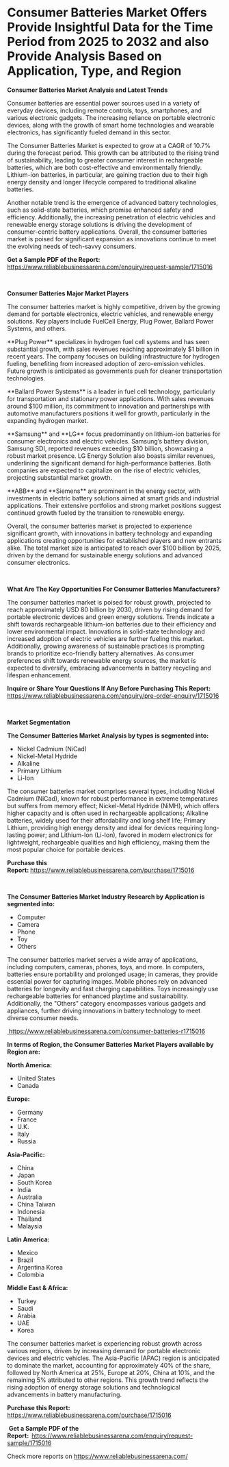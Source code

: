 <p><h1>Consumer Batteries Market Offers Provide Insightful Data for the Time Period from 2025 to 2032 and also Provide Analysis Based on Application, Type, and Region</h1></p><p><strong>Consumer Batteries Market Analysis and Latest Trends</strong></p>
<p><p>Consumer batteries are essential power sources used in a variety of everyday devices, including remote controls, toys, smartphones, and various electronic gadgets. The increasing reliance on portable electronic devices, along with the growth of smart home technologies and wearable electronics, has significantly fueled demand in this sector.</p><p>The Consumer Batteries Market is expected to grow at a CAGR of 10.7% during the forecast period. This growth can be attributed to the rising trend of sustainability, leading to greater consumer interest in rechargeable batteries, which are both cost-effective and environmentally friendly. Lithium-ion batteries, in particular, are gaining traction due to their high energy density and longer lifecycle compared to traditional alkaline batteries.</p><p>Another notable trend is the emergence of advanced battery technologies, such as solid-state batteries, which promise enhanced safety and efficiency. Additionally, the increasing penetration of electric vehicles and renewable energy storage solutions is driving the development of consumer-centric battery applications. Overall, the consumer batteries market is poised for significant expansion as innovations continue to meet the evolving needs of tech-savvy consumers.</p></p>
<p><strong>Get a Sample PDF of the Report:&nbsp;</strong> <a href="https://www.reliablebusinessarena.com/enquiry/request-sample/1715016?utm_campaign=3515&utm_medium=2&utm_source=Github&utm_content=ia&utm_term=07042025&utm_id=consumer-batteries">https://www.reliablebusinessarena.com/enquiry/request-sample/1715016</a></p>
<p>&nbsp;</p>
<p><strong>Consumer Batteries Major Market Players</strong></p>
<p><p>The consumer batteries market is highly competitive, driven by the growing demand for portable electronics, electric vehicles, and renewable energy solutions. Key players include FuelCell Energy, Plug Power, Ballard Power Systems, and others.</p><p>**Plug Power** specializes in hydrogen fuel cell systems and has seen substantial growth, with sales revenues reaching approximately $1 billion in recent years. The company focuses on building infrastructure for hydrogen fueling, benefiting from increased adoption of zero-emission vehicles. Future growth is anticipated as governments push for cleaner transportation technologies.</p><p>**Ballard Power Systems** is a leader in fuel cell technology, particularly for transportation and stationary power applications. With sales revenues around $100 million, its commitment to innovation and partnerships with automotive manufacturers positions it well for growth, particularly in the expanding hydrogen market.</p><p>**Samsung** and **LG** focus predominantly on lithium-ion batteries for consumer electronics and electric vehicles. Samsung’s battery division, Samsung SDI, reported revenues exceeding $10 billion, showcasing a robust market presence. LG Energy Solution also boasts similar revenues, underlining the significant demand for high-performance batteries. Both companies are expected to capitalize on the rise of electric vehicles, projecting substantial market growth.</p><p>**ABB** and **Siemens** are prominent in the energy sector, with investments in electric battery solutions aimed at smart grids and industrial applications. Their extensive portfolios and strong market positions suggest continued growth fueled by the transition to renewable energy.</p><p>Overall, the consumer batteries market is projected to experience significant growth, with innovations in battery technology and expanding applications creating opportunities for established players and new entrants alike. The total market size is anticipated to reach over $100 billion by 2025, driven by the demand for sustainable energy solutions and advanced consumer electronics.</p></p>
<p>&nbsp;</p>
<p><strong>What Are The Key Opportunities For Consumer Batteries Manufacturers?</strong></p>
<p><p>The consumer batteries market is poised for robust growth, projected to reach approximately USD 80 billion by 2030, driven by rising demand for portable electronic devices and green energy solutions. Trends indicate a shift towards rechargeable lithium-ion batteries due to their efficiency and lower environmental impact. Innovations in solid-state technology and increased adoption of electric vehicles are further fueling this market. Additionally, growing awareness of sustainable practices is prompting brands to prioritize eco-friendly battery alternatives. As consumer preferences shift towards renewable energy sources, the market is expected to diversify, embracing advancements in battery recycling and lifespan enhancement.</p></p>
<p><strong>Inquire or Share Your Questions If Any Before Purchasing This Report:</strong> <a href="https://www.reliablebusinessarena.com/enquiry/pre-order-enquiry/1715016?utm_campaign=3515&utm_medium=2&utm_source=Github&utm_content=ia&utm_term=07042025&utm_id=consumer-batteries">https://www.reliablebusinessarena.com/enquiry/pre-order-enquiry/1715016</a></p>
<p>&nbsp;</p>
<p><strong>Market Segmentation</strong></p>
<p><strong>The Consumer Batteries Market Analysis by types is segmented into:</strong></p>
<p><ul><li>Nickel Cadmium (NiCad)</li><li>Nickel-Metal Hydride</li><li>Alkaline</li><li>Primary Lithium</li><li>Li-Ion</li></ul></p>
<p><p>The consumer batteries market comprises several types, including Nickel Cadmium (NiCad), known for robust performance in extreme temperatures but suffers from memory effect; Nickel-Metal Hydride (NiMH), which offers higher capacity and is often used in rechargeable applications; Alkaline batteries, widely used for their affordability and long shelf life; Primary Lithium, providing high energy density and ideal for devices requiring long-lasting power; and Lithium-Ion (Li-Ion), favored in modern electronics for lightweight, rechargeable qualities and high efficiency, making them the most popular choice for portable devices.</p></p>
<p><strong>Purchase this Report:&nbsp;</strong><a href="https://www.reliablebusinessarena.com/purchase/1715016?utm_campaign=3515&utm_medium=2&utm_source=Github&utm_content=ia&utm_term=07042025&utm_id=consumer-batteries">https://www.reliablebusinessarena.com/purchase/1715016</a></p>
<p>&nbsp;</p>
<p><strong>The Consumer Batteries Market Industry Research by Application is segmented into:</strong></p>
<p><ul><li>Computer</li><li>Camera</li><li>Phone</li><li>Toy</li><li>Others</li></ul></p>
<p><p>The consumer batteries market serves a wide array of applications, including computers, cameras, phones, toys, and more. In computers, batteries ensure portability and prolonged usage; in cameras, they provide essential power for capturing images. Mobile phones rely on advanced batteries for longevity and fast charging capabilities. Toys increasingly use rechargeable batteries for enhanced playtime and sustainability. Additionally, the "Others" category encompasses various gadgets and appliances, further driving innovations in battery technology to meet diverse consumer needs.</p></p>
<p><a href="https://www.reliablebusinessarena.com/consumer-batteries-r1715016?utm_campaign=3515&utm_medium=2&utm_source=Github&utm_content=ia&utm_term=07042025&utm_id=consumer-batteries">&nbsp;https://www.reliablebusinessarena.com/consumer-batteries-r1715016</a></p>
<p><strong>In terms of Region, the Consumer Batteries Market Players available by Region are:</strong></p>
<p>
    <p> <strong> North America: </strong>
        <ul>
            <li>United States</li>
            <li>Canada</li>
        </ul>
        </p> 
    <p> <strong> Europe: </strong>
        <ul>
            <li>Germany</li>
            <li>France</li>
            <li>U.K.</li>
            <li>Italy</li>
            <li>Russia</li>
        </ul>
        </p> 
    <p> <strong> Asia-Pacific: </strong>
        <ul>
            <li>China</li>
            <li>Japan</li>
            <li>South Korea</li>
            <li>India</li>
            <li>Australia</li>
            <li>China Taiwan</li>
            <li>Indonesia</li>
            <li>Thailand</li>
            <li>Malaysia</li>
        </ul>
        </p> 
    <p> <strong> Latin America: </strong>
        <ul>
            <li>Mexico</li>
            <li>Brazil</li>
            <li>Argentina Korea</li>
            <li>Colombia</li>
        </ul>
        </p> 
    <p> <strong> Middle East & Africa: </strong>
        <ul>
            <li>Turkey</li>
            <li>Saudi</li>
            <li>Arabia</li>
            <li>UAE</li>
            <li>Korea</li>
        </ul>
    </p>
    </p>
<p><p>The consumer batteries market is experiencing robust growth across various regions, driven by increasing demand for portable electronic devices and electric vehicles. The Asia-Pacific (APAC) region is anticipated to dominate the market, accounting for approximately 40% of the share, followed by North America at 25%, Europe at 20%, China at 10%, and the remaining 5% attributed to other regions. This growth trend reflects the rising adoption of energy storage solutions and technological advancements in battery manufacturing.</p></p>
<p><strong>Purchase this Report: </strong><a href="https://www.reliablebusinessarena.com/purchase/1715016?utm_campaign=3515&utm_medium=2&utm_source=Github&utm_content=ia&utm_term=07042025&utm_id=consumer-batteries">https://www.reliablebusinessarena.com/purchase/1715016</a></p>
<p>&nbsp;<strong>Get a Sample PDF of the Report:&nbsp;&nbsp;</strong><a href="https://www.reliablebusinessarena.com/enquiry/request-sample/1715016?utm_campaign=3515&utm_medium=2&utm_source=Github&utm_content=ia&utm_term=07042025&utm_id=consumer-batteries">https://www.reliablebusinessarena.com/enquiry/request-sample/1715016</a></p>
<p><strong></strong></p>
<p>Check more reports on <a href="https://www.reliablebusinessarena.com/?utm_campaign=3515&utm_medium=2&utm_source=Github&utm_content=ia&utm_term=07042025&utm_id=consumer-batteries">https://www.reliablebusinessarena.com/</a></p>